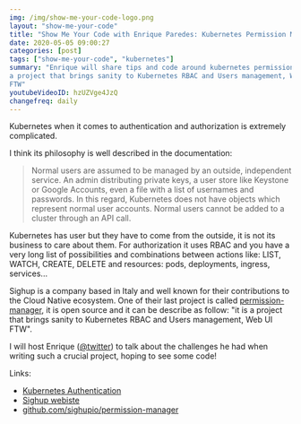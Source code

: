 ```yaml
---
img: /img/show-me-your-code-logo.png
layout: "show-me-your-code"
title: "Show Me Your Code with Enrique Paredes: Kubernetes Permission Manager"
date: 2020-05-05 09:00:27
categories: [post]
tags: ["show-me-your-code", "kubernetes"]
summary: "Enrique will share tips and code around kubernetes permission manager
a project that brings sanity to Kubernetes RBAC and Users management, Web UI
FTW"
youtubeVideoID: hzUZVge4JzQ
changefreq: daily
---
```


Kubernetes when it comes to authentication and authorization is extremely
complicated.

I think its philosophy is well described in  the documentation:

> Normal users are assumed to be managed by an outside, independent service. An
> admin distributing private keys, a user store like Keystone or Google
> Accounts, even a file with a list of usernames and passwords. In this regard,
> Kubernetes does not have objects which represent normal user accounts. Normal
> users cannot be added to a cluster through an API call.

Kubernetes has user but they have to come from the outside, it is not its
business to care about them. For authorization it uses RBAC and you have a very
long list of possibilities and combinations between actions like: LIST, WATCH,
CREATE, DELETE and resources: pods, deployments, ingress, services...

Sighup is a company based in Italy and well known for their contributions to the
Cloud Native ecosystem. One of their last project is called
[permission-manager](https://github.com/sighupio/permission-manager), it is open
source and it can be describe as follow: "it is a project that brings sanity to
Kubernetes RBAC and Users management, Web UI FTW".

I will host Enrique ([@twitter](https://twitter.com/iknite)) to talk about the
challenges he had when writing such a crucial project, hoping to see some code!

Links:

* [Kubernetes
  Authentication](https://kubernetes.io/docs/reference/access-authn-authz/authentication/)
* [Sighup webiste](https://sighup.io/)
* [github.com/sighupio/permission-manager](https://github.com/sighupio/permission-manager)
